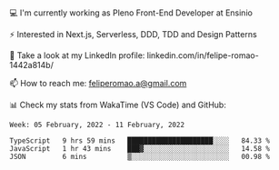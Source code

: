 💻 I'm currently working as Pleno Front-End Developer at Ensinio

⚡ Interested in Next.js, Serverless, DDD, TDD and Design Patterns

👥 Take a look at my LinkedIn profile: linkedin.com/in/felipe-romao-1442a814b/

📫 How to reach me: feliperomao.a@gmail.com

📊 Check my stats from WakaTime (VS Code) and GitHub:

<!--START_SECTION:waka-->
```text
Week: 05 February, 2022 - 11 February, 2022

TypeScript   9 hrs 59 mins   █████████████████████░░░░   84.33 % 
JavaScript   1 hr 43 mins    ███▓░░░░░░░░░░░░░░░░░░░░░   14.58 % 
JSON         6 mins          ▒░░░░░░░░░░░░░░░░░░░░░░░░   00.98 % 
```
<!--END_SECTION:waka-->
